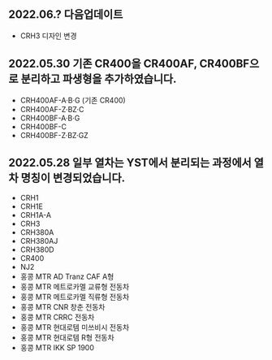 2022.06.? 다음업데이트
-----
* CRH3 디자인 변경

2022.05.30
기존 CR400을 CR400AF, CR400BF으로 분리하고 파생형을 추가하였습니다.
-----
* CRH400AF-A·B·G (기존 CR400)
* CRH400AF-Z·BZ·C
* CRH400BF-A·B·G
* CRH400BF-C
* CRH400BF-Z·BZ·GZ

2022.05.28
일부 열차는 YST에서 분리되는 과정에서 열차 명칭이 변경되었습니다.
-----
* CRH1
* CRH1E
* CRH1A-A
* CRH3
* CRH380A
* CRH380AJ
* CRH380D
* CR400
* NJ2
* 홍콩 MTR AD Tranz CAF A형
* 홍콩 MTR 메트로카멜 교류형 전동차
* 홍콩 MTR 메트로카멜 직류형 전동차
* 홍콩 MTR CNR 창춘 전동차
* 홍콩 MTR CRRC 전동차
* 홍콩 MTR 현대로템 미쓰비시 전동차
* 홍콩 MTR 현대로템 R형 전동차
* 홍콩 MTR IKK SP 1900